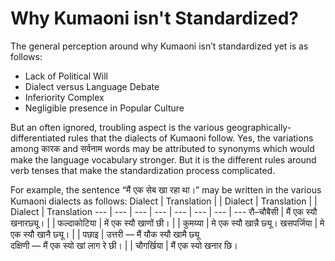 # Why Kumaoni isn't Standardized?
The general perception around why Kumaoni isn’t standardized yet is as follows:

* Lack of Political Will
* Dialect versus Language Debate
* Inferiority Complex
* Negligible presence in Popular Culture

But an often ignored, troubling aspect is the various geographically-differentiated rules that the dialects of Kumaoni follow. Yes, the variations among कारक and सर्वनाम words may be attributed to synonyms which would make the language vocabulary stronger. But it is the different rules around verb tenses that make the standardization process complicated.

For example, the sentence “मैं एक सेब खा रहा था।” may be written in the various Kumaoni dialects as follows:
Dialect | Translation | | Dialect | Translation | | Dialect | Translation
--- | --- | --- | --- | --- | --- | --- | ---
रौ–चौबैसी | मैं एक स्यौ खनारछ्यू। | | फल्दाकोटिया | में एक स्यौ खाणों छी। | | कुमय्या | मे एक स्यौ खान्नै छ्यू।
खसपर्जिया | मे एक स्यौ खानै छ्यू। | | पछाइ | उत्तरी — मैं यौक स्यौ खामै छ्यू<br>दक्षिणी — मैं एक स्यो खां लाग रे छी। | | चौगर्खिया | मैं एक स्यो खनार छि।